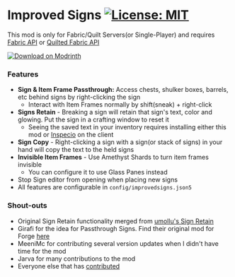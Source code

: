 # Improved Signs [![License: MIT](https://img.shields.io/badge/License-MIT-yellow.svg)](https://opensource.org/licenses/MIT)
This mod is only for Fabric/Quilt Servers(or Single-Player) and requires [Fabric API](https://modrinth.com/mod/fabric-api) or [Quilted Fabric API](https://modrinth.com/mod/qsl)

[![Download on Modrinth](https://raw.githubusercontent.com/Prospector/badges/master/modrinth-badge-72h-padded.png)](https://modrinth.com/mod/improved-signs)

### Features
 - **Sign & Item Frame Passthrough:** Access chests, shulker boxes, barrels, etc behind signs by right-clicking the sign
    - Interact with Item Frames normally by shift(sneak) + right-click
 - **Signs Retain** - Breaking a sign will retain that sign's text, color and glowing. Put the sign in a crafting window to reset it
    - Seeing the saved text in your inventory requires installing either this mod or [Inspecio](https://modrinth.com/mod/inspecio) on the client
 - **Sign Copy** - Right-clicking a sign with a sign(or stack of signs) in your hand will copy the text to the held signs
 - **Invisible Item Frames** - Use Amethyst Shards to turn item frames invisible
    - You can configure it to use Glass Panes instead
 - Stop Sign editor from opening when placing new signs
 - All features are configurable in `config/improvedsigns.json5`

### Shout-outs
 - Original Sign Retain functionality merged from [umollu's Sign Retain](https://www.curseforge.com/minecraft/mc-mods/sign-retain)
 - Girafi for the idea for Passthrough Signs. Find their original mod for Forge [here](https://www.curseforge.com/minecraft/mc-mods/passthrough-signs)
 - MeeniMc for contributing several version updates when I didn't have time for the mod
 - Jarva for many contributions to the mod
 - Everyone else that has [contributed](https://github.com/CraftyCorvid/ImprovedSigns/graphs/contributors)